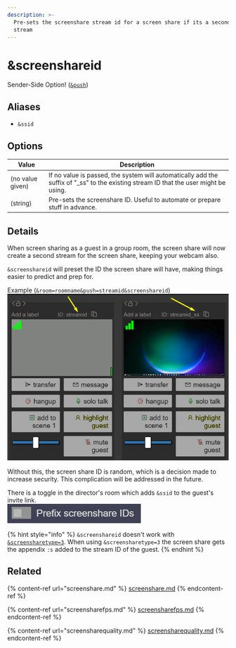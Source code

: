 ```yaml
---
description: >-
  Pre-sets the screenshare stream id for a screen share if its a secondary
  stream
---
```


# \&screenshareid

Sender-Side Option! ([`&push`](push.md))

## Aliases

* `&ssid`

## Options

| Value            | Description                                                                                                                           |
| ---------------- | ------------------------------------------------------------------------------------------------------------------------------------- |
| (no value given) | If no value is passed, the system will automatically add the suffix of "\_ss" to the existing stream ID that the user might be using. |
| (string)         | Pre-sets the screenshare ID. Useful to automate or prepare stuff in advance.                                                          |

## Details

When screen sharing as a guest in a group room, the screen share will now create a second stream for the screen share, keeping your webcam also.

`&screenshareid` will preset the ID the screen share will have, making things easier to predict and prep for.

Example (`&room=roomname&push=streamid&screenshareid`)\
![](<../.gitbook/assets/image (110) (1) (1).png>)

Without this, the screen share ID is random, which is a decision made to increase security. This complication will be addressed in the future.

There is a toggle in the director's room which adds `&ssid` to the guest's invite link.\
![](<../.gitbook/assets/image (117) (2).png>)

{% hint style="info" %}
`&screenshareid` doesn't work with [`&screensharetype=3`](../newly-added-parameters/and-screensharetype.md). When using `&screensharetype=3` the screen share gets the appendix `:s` added to the stream ID of the guest.
{% endhint %}

## Related

{% content-ref url="screenshare.md" %}
[screenshare.md](screenshare.md)
{% endcontent-ref %}

{% content-ref url="screensharefps.md" %}
[screensharefps.md](screensharefps.md)
{% endcontent-ref %}

{% content-ref url="screensharequality.md" %}
[screensharequality.md](screensharequality.md)
{% endcontent-ref %}
